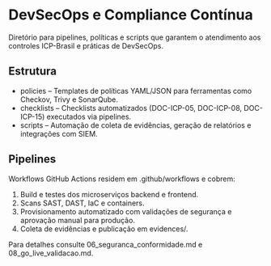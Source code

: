 # DevSecOps e Compliance Contínua

Diretório para pipelines, políticas e scripts que garantem o atendimento aos controles ICP-Brasil e práticas de DevSecOps.

## Estrutura

- policies – Templates de políticas YAML/JSON para ferramentas como Checkov, Trivy e SonarQube.
- checklists – Checklists automatizados (DOC-ICP-05, DOC-ICP-08, DOC-ICP-15) executados via pipelines.
- scripts – Automação de coleta de evidências, geração de relatórios e integrações com SIEM.

## Pipelines

Workflows GitHub Actions residem em .github/workflows e cobrem:

1. Build e testes dos microserviços backend e frontend.
2. Scans SAST, DAST, IaC e containers.
3. Provisionamento automatizado com validações de segurança e aprovação manual para produção.
4. Coleta de evidências e publicação em evidences/.

Para detalhes consulte 06_seguranca_conformidade.md e 08_go_live_validacao.md.
